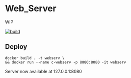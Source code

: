 # Web_Server

WIP

[![build](https://github.com/lbaron42/Web_Server/actions/workflows/build.yml/badge.svg)](https://github.com/lbaron42/Web_Server/actions/workflows/build.yml)

## Deploy

```
docker build . -t webserv \
&& docker run --name c-webserv -p 8080:8080 -it webserv
```
Server now available at 127.0.0.1:8080
